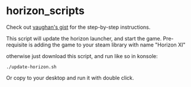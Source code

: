 # horizon_scripts
Check out [vaughan's gist](https://github.com/hilts-vaughan/hilts-vaughan.github.io/blob/master/_posts/2022-12-16-installing-horizon-xi-linux.md#install-horizonxi---steam-play-steam-deck--other-systems) for the step-by-step instructions.

This script will update the horizon launcher, and start the game. Pre-requisite is adding the game to your steam library with name "Horizon XI"

otherwise just download this script, and run like so in konsole:

```
./update-horizon.sh
```

Or copy to your desktop and run it with double click.
